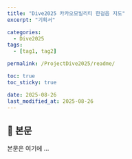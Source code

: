 ```yaml
---
title: "Dive2025 카카오모빌리티 한걸음 지도"
excerpt: "기획서"

categories:
  - Dive2025
tags:
  - [tag1, tag2]

permalink: /ProjectDive2025/readme/

toc: true
toc_sticky: true

date: 2025-08-26
last_modified_at: 2025-08-26
---
```


## 🦥 본문

본문은 여기에 ...
